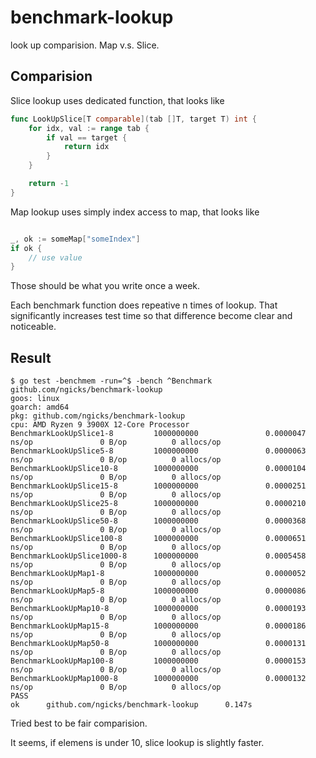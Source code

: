 # benchmark-lookup

look up comparision. Map v.s. Slice.

## Comparision

Slice lookup uses dedicated function, that looks like

```go
func LookUpSlice[T comparable](tab []T, target T) int {
	for idx, val := range tab {
		if val == target {
			return idx
		}
	}

	return -1
}
```

Map lookup uses simply index access to map, that looks like

```go

_, ok := someMap["someIndex"]
if ok {
    // use value
}
```

Those should be what you write once a week.

Each benchmark function does repeative n times of lookup. That significantly increases test time so that difference become clear and noticeable.

## Result

```
$ go test -benchmem -run=^$ -bench ^Benchmark github.com/ngicks/benchmark-lookup
goos: linux
goarch: amd64
pkg: github.com/ngicks/benchmark-lookup
cpu: AMD Ryzen 9 3900X 12-Core Processor
BenchmarkLookUpSlice1-8         1000000000               0.0000047 ns/op               0 B/op          0 allocs/op
BenchmarkLookUpSlice5-8         1000000000               0.0000063 ns/op               0 B/op          0 allocs/op
BenchmarkLookUpSlice10-8        1000000000               0.0000104 ns/op               0 B/op          0 allocs/op
BenchmarkLookUpSlice15-8        1000000000               0.0000251 ns/op               0 B/op          0 allocs/op
BenchmarkLookUpSlice25-8        1000000000               0.0000210 ns/op               0 B/op          0 allocs/op
BenchmarkLookUpSlice50-8        1000000000               0.0000368 ns/op               0 B/op          0 allocs/op
BenchmarkLookUpSlice100-8       1000000000               0.0000651 ns/op               0 B/op          0 allocs/op
BenchmarkLookUpSlice1000-8      1000000000               0.0005458 ns/op               0 B/op          0 allocs/op
BenchmarkLookUpMap1-8           1000000000               0.0000052 ns/op               0 B/op          0 allocs/op
BenchmarkLookUpMap5-8           1000000000               0.0000086 ns/op               0 B/op          0 allocs/op
BenchmarkLookUpMap10-8          1000000000               0.0000193 ns/op               0 B/op          0 allocs/op
BenchmarkLookUpMap15-8          1000000000               0.0000186 ns/op               0 B/op          0 allocs/op
BenchmarkLookUpMap50-8          1000000000               0.0000131 ns/op               0 B/op          0 allocs/op
BenchmarkLookUpMap100-8         1000000000               0.0000153 ns/op               0 B/op          0 allocs/op
BenchmarkLookUpMap1000-8        1000000000               0.0000132 ns/op               0 B/op          0 allocs/op
PASS
ok      github.com/ngicks/benchmark-lookup      0.147s
```

Tried best to be fair comparision.

It seems, if elemens is under 10, slice lookup is slightly faster.
